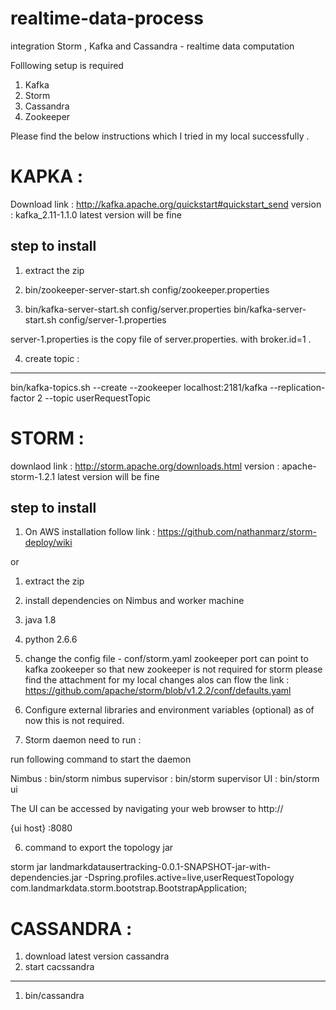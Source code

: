 # realtime-data-process
integration Storm , Kafka and Cassandra -  realtime data computation

Folllowing setup is required 

1. Kafka 
2. Storm 
3. Cassandra 
4. Zookeeper

Please find the below instructions which I tried in my local successfully .

KAPKA : 
====================

Download link : http://kafka.apache.org/quickstart#quickstart_send
version : kafka_2.11-1.1.0 
latest version will be fine

step to install 
----------------
1. extract the zip 
2. bin/zookeeper-server-start.sh config/zookeeper.properties

3. bin/kafka-server-start.sh config/server.properties 
bin/kafka-server-start.sh config/server-1.properties

server-1.properties is the copy file of server.properties.
with broker.id=1 .

4. create topic :
----------------
bin/kafka-topics.sh --create --zookeeper localhost:2181/kafka --replication-factor 2 --topic userRequestTopic

STORM :
=======================

downlaod link : http://storm.apache.org/downloads.html
version : apache-storm-1.2.1
latest version will be fine

step to install 
----------------
1. On AWS installation follow link : https://github.com/nathanmarz/storm-deploy/wiki

or

1. extract the zip 
2. install dependencies on Nimbus and worker machine 
1. java 1.8
2. python 2.6.6
3. change the config file - conf/storm.yaml
zookeeper port can point to kafka zookeeper so that new zookeeper is not required for storm
please find the attachment for my local changes 
alos can flow the link : https://github.com/apache/storm/blob/v1.2.2/conf/defaults.yaml

4. Configure external libraries and environment variables (optional)
as of now this is not required.

5. Storm daemon need to run :

run following command to start the daemon

Nimbus : bin/storm nimbus
supervisor : bin/storm supervisor
UI : bin/storm ui

The UI can be accessed by navigating your web browser to http://

{ui host}
:8080

6. command to export the topology jar

storm jar landmarkdatausertracking-0.0.1-SNAPSHOT-jar-with-dependencies.jar -Dspring.profiles.active=live,userRequestTopology com.landmarkdata.storm.bootstrap.BootstrapApplication;

CASSANDRA :
=================================
1. download latest version cassandra 
2. start cacssandra 
-------------------
1. bin/cassandra